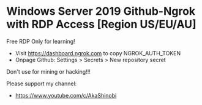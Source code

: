 # Windows Server 2019 Github-Ngrok with RDP Access [Region US/EU/AU]
Free RDP Only for learning!
- Visit  https://dashboard.ngrok.com to copy NGROK_AUTH_TOKEN
- Onpage Github: Settings > Secrets > New repository secret

Don't use for mining or hacking!!!

Please support my channel:
- https://www.youtube.com/c/AkaShinobi



